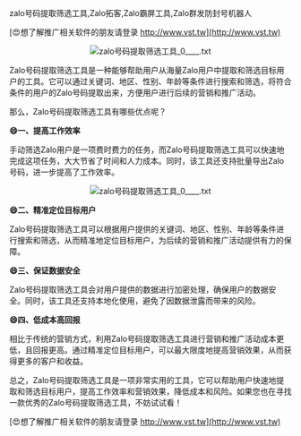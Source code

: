 zalo号码提取筛选工具,Zalo拓客,Zalo霸屏工具,Zalo群发防封号机器人

[😍想了解推广相关软件的朋友请登录 http://www.vst.tw](http://www.vst.tw)

 <center><img src="https://vst.tw/MP4/tuiguang/png/2.png" alt="zalo号码提取筛选工具_0____.txt"></center>

Zalo号码提取筛选工具是一种能够帮助用户从海量Zalo用户中提取和筛选目标用户的工具。它可以通过关键词、地区、性别、年龄等条件进行搜索和筛选，将符合条件的用户的Zalo号码提取出来，方便用户进行后续的营销和推广活动。

那么，Zalo号码提取筛选工具有哪些优点呢？

**😄一、提高工作效率**

手动筛选Zalo用户是一项费时费力的任务，而Zalo号码提取筛选工具可以快速地完成这项任务，大大节省了时间和人力成本。同时，该工具还支持批量导出Zalo号码，进一步提高了工作效率。

 <center><img src="https://vst.tw/MP4/tuiguang/png/6.png" alt="zalo号码提取筛选工具_0____.txt"></center>

**😄二、精准定位目标用户**

Zalo号码提取筛选工具可以根据用户提供的关键词、地区、性别、年龄等条件进行搜索和筛选，从而精准地定位目标用户，为后续的营销和推广活动提供有力的保障。

**😄三、保证数据安全**

Zalo号码提取筛选工具会对用户提供的数据进行加密处理，确保用户的数据安全。同时，该工具还支持本地化使用，避免了因数据泄露而带来的风险。

**😄四、低成本高回报**

相比于传统的营销方式，利用Zalo号码提取筛选工具进行营销和推广活动成本更低，且回报更高。通过精准定位目标用户，可以最大限度地提高营销效果，从而获得更多的客户和收益。

总之，Zalo号码提取筛选工具是一项非常实用的工具，它可以帮助用户快速地提取和筛选目标用户，提高工作效率和营销效果，降低成本和风险。如果您也在寻找一款优秀的Zalo号码提取筛选工具，不妨试试看！

[😍想了解推广相关软件的朋友请登录 http://www.vst.tw](http://www.vst.tw)



